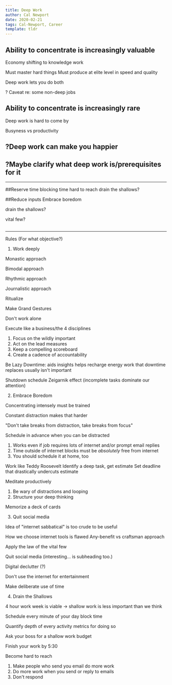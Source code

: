 ```yaml
---
title: Deep Work
author: Cal Newport
date: 2020-02-21
tags: Cal-Newport, Career
template: tldr
---
```


## Ability to concentrate is increasingly valuable
Economy shifting to knowledge work

Must master hard things
Must produce at elite level in speed and quality

Deep work lets you do both

? Caveat re: some non-deep jobs


## Ability to concentrate is increasingly rare
Deep work is hard to come by

Busyness vs productivity


## ?Deep work can make you happier



## ?Maybe clarify what deep work is/prerequisites for it





---

##Reserve time
blocking time
hard to reach
drain the shallows?

##Reduce inputs
Embrace boredom

drain the shallows?

vital few?

##



---


Rules (For what objective?)


1. Work deeply

Monastic approach

Bimodal approach

Rhythmic approach

Journalistic approach

Ritualize

Make Grand Gestures

Don't work alone

Execute like a business/the 4 disciplines

1. Focus on the wildly important
2. Act on the lead measures
3. Keep a compelling scoreboard
4. Create a cadence of accountability

Be Lazy
Downtime:
aids insights
helps recharge energy
work that downtime replaces usually isn't important

Shutdown schedule
Zeigarnik effect (incomplete tasks dominate our attention)


2. Embrace Boredom

Concentrating intensely must be trained

Constant distraction makes that harder

"Don't take breaks from distraction, take breaks from focus"

Schedule in advance when you can be distracted
1. Works even if job requires lots of internet and/or prompt email replies
2. Time outside of internet blocks must be _absolutely_ free from internet
3. You should schedule it at home, too

Work like Teddy Roosevelt
Identify a deep task, get estimate
Set deadline that drastically undercuts estimate

Meditate productively
1. Be wary of distractions and looping
2. Structure your deep thinking

Memorize a deck of cards


3. Quit social media

Idea of "internet sabbatical" is too crude to be useful

How we choose internet tools is flawed
Any-benefit vs craftsman approach

Apply the law of the vital few

Quit social media (interesting... is subheading too.)

Digital declutter (?)

Don't use the internet for entertainment

Make deliberate use of time


4. Drain the Shallows

4 hour work week is viable -> shallow work is less important than we think

Schedule every minute of your day
block time

Quantify depth of every activity
metrics for doing so

Ask your boss for a shallow work budget

Finish your work by 5:30

Become hard to reach
1. Make people who send you email do more work
2. Do more work when you send or reply to emails
3. Don't respond




